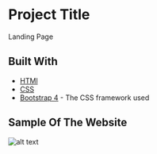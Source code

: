 # Project Title

Landing Page

## Built With

* [HTMl](https://maven.apache.org/) 
* [CSS](https://rometools.github.io/rome/) 
* [Bootstrap 4](https://getbootstrap.com/) - The CSS framework used

## Sample Of The Website
![alt text](https://github.com/https://github.com/muuhab/Landing-Page-2/blob/master/screencapture-file-D-2021-04-07-08_06_00.png?raw=true)